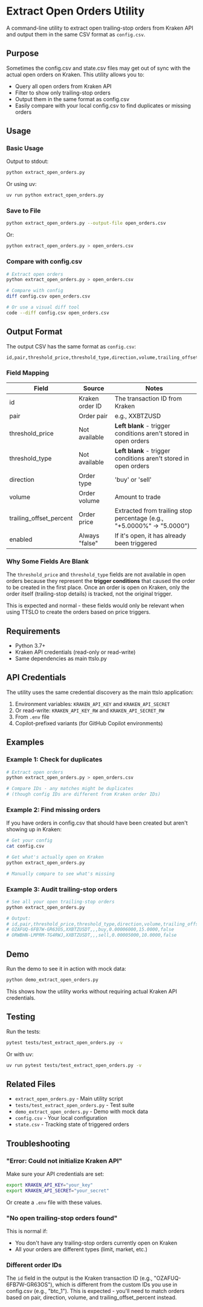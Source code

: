 # Extract Open Orders Utility

A command-line utility to extract open trailing-stop orders from Kraken API and output them in the same CSV format as `config.csv`.

## Purpose

Sometimes the config.csv and state.csv files may get out of sync with the actual open orders on Kraken. This utility allows you to:

- Query all open orders from Kraken API
- Filter to show only trailing-stop orders
- Output them in the same format as config.csv
- Easily compare with your local config.csv to find duplicates or missing orders

## Usage

### Basic Usage

Output to stdout:
```bash
python extract_open_orders.py
```

Or using uv:
```bash
uv run python extract_open_orders.py
```

### Save to File

```bash
python extract_open_orders.py --output-file open_orders.csv
```

Or:
```bash
python extract_open_orders.py > open_orders.csv
```

### Compare with config.csv

```bash
# Extract open orders
python extract_open_orders.py > open_orders.csv

# Compare with config
diff config.csv open_orders.csv

# Or use a visual diff tool
code --diff config.csv open_orders.csv
```

## Output Format

The output CSV has the same format as `config.csv`:

```csv
id,pair,threshold_price,threshold_type,direction,volume,trailing_offset_percent,enabled
```

### Field Mapping

| Field | Source | Notes |
|-------|--------|-------|
| id | Kraken order ID | The transaction ID from Kraken |
| pair | Order pair | e.g., XXBTZUSD |
| threshold_price | Not available | **Left blank** - trigger conditions aren't stored in open orders |
| threshold_type | Not available | **Left blank** - trigger conditions aren't stored in open orders |
| direction | Order type | 'buy' or 'sell' |
| volume | Order volume | Amount to trade |
| trailing_offset_percent | Order price | Extracted from trailing stop percentage (e.g., "+5.0000%" → "5.0000") |
| enabled | Always "false" | If it's open, it has already been triggered |

### Why Some Fields Are Blank

The `threshold_price` and `threshold_type` fields are not available in open orders because they represent the **trigger conditions** that caused the order to be created in the first place. Once an order is open on Kraken, only the order itself (trailing-stop details) is tracked, not the original trigger.

This is expected and normal - these fields would only be relevant when using TTSLO to create the orders based on price triggers.

## Requirements

- Python 3.7+
- Kraken API credentials (read-only or read-write)
- Same dependencies as main ttslo.py

## API Credentials

The utility uses the same credential discovery as the main ttslo application:

1. Environment variables: `KRAKEN_API_KEY` and `KRAKEN_API_SECRET`
2. Or read-write: `KRAKEN_API_KEY_RW` and `KRAKEN_API_SECRET_RW`
3. From `.env` file
4. Copilot-prefixed variants (for GitHub Copilot environments)

## Examples

### Example 1: Check for duplicates

```bash
# Extract open orders
python extract_open_orders.py > open_orders.csv

# Compare IDs - any matches might be duplicates
# (though config IDs are different from Kraken order IDs)
```

### Example 2: Find missing orders

If you have orders in config.csv that should have been created but aren't showing up in Kraken:

```bash
# Get your config
cat config.csv

# Get what's actually open on Kraken
python extract_open_orders.py

# Manually compare to see what's missing
```

### Example 3: Audit trailing-stop orders

```bash
# See all your open trailing-stop orders
python extract_open_orders.py

# Output:
# id,pair,threshold_price,threshold_type,direction,volume,trailing_offset_percent,enabled
# OZAFUQ-6FB7W-GR63OS,XXBTZUSDT,,,buy,0.00006000,15.0000,false
# ORWBHN-LMPRM-TG4RWJ,XXBTZUSDT,,,sell,0.00005000,10.0000,false
```

## Demo

Run the demo to see it in action with mock data:

```bash
python demo_extract_open_orders.py
```

This shows how the utility works without requiring actual Kraken API credentials.

## Testing

Run the tests:

```bash
pytest tests/test_extract_open_orders.py -v
```

Or with uv:

```bash
uv run pytest tests/test_extract_open_orders.py -v
```

## Related Files

- `extract_open_orders.py` - Main utility script
- `tests/test_extract_open_orders.py` - Test suite
- `demo_extract_open_orders.py` - Demo with mock data
- `config.csv` - Your local configuration
- `state.csv` - Tracking state of triggered orders

## Troubleshooting

### "Error: Could not initialize Kraken API"

Make sure your API credentials are set:

```bash
export KRAKEN_API_KEY="your_key"
export KRAKEN_API_SECRET="your_secret"
```

Or create a `.env` file with these values.

### "No open trailing-stop orders found"

This is normal if:
- You don't have any trailing-stop orders currently open on Kraken
- All your orders are different types (limit, market, etc.)

### Different order IDs

The `id` field in the output is the Kraken transaction ID (e.g., "OZAFUQ-6FB7W-GR63OS"), which is different from the custom IDs you use in config.csv (e.g., "btc_1"). This is expected - you'll need to match orders based on pair, direction, volume, and trailing_offset_percent instead.
